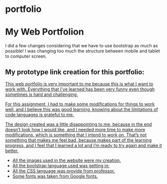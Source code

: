 # portfolio
<h1>My Web Portfolion</h1>
<p>I did a few changes considering that we have to use bootstrap as much as possible! I was changing too much the structure between mobile and tablet to computer screen.</p>
<h2>My prototype link creation for this portfolio:</h2>
<a href="https://xd.adobe.com/view/f803df98-18db-4dd1-a917-9330f21d3eff-ad50/">

<p>This web portfolio is very important to me because this is what I want to work with. Everything that I've learned has been very funny even though sometimes is hard and challenging.</p>
<p>For this assignment, I had to make some modifications for things to work well, and I believe this was good learning, knowing about the limitations of code languages is grateful to me.</p>
<p>The design created was a little disappointing to me, because in the end doesn’t look how I would like, and I needed more time to make more modifications, which is something that I intend to work on. That’s not something that makes me feel bad, because makes part of the learning progress, and I feel that I learned a lot and I’m ready to try again and make it better.</p>
<ul>
<li>All the images used in the website were my creation.</li>
<li>All the bootstrap language used was getting in: <a href=https://getbootstrap.com>
<li>All the CSS language was provide from professor.</li>
<li>Some fonts was taken from Google fonts.</li>
</ul>